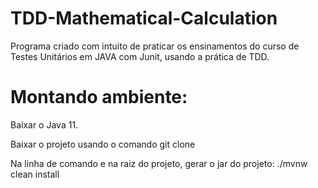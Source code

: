 # TDD-Mathematical-Calculation

Programa criado com intuito de praticar os ensinamentos do curso de Testes Unitários em JAVA com Junit, usando a prática de TDD. 

# Montando ambiente: 

Baixar o Java 11.

Baixar o projeto usando o comando git clone

Na linha de comando e na raiz do projeto, gerar o jar do projeto:
./mvnw clean install
